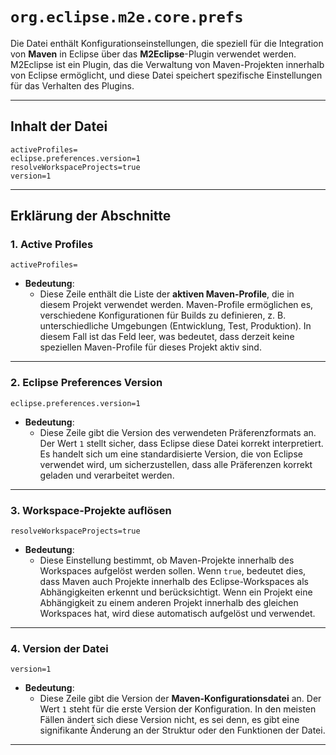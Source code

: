 # `org.eclipse.m2e.core.prefs`

Die Datei enthält Konfigurationseinstellungen, die speziell für die Integration von **Maven** in Eclipse über das **M2Eclipse**-Plugin verwendet werden. M2Eclipse ist ein Plugin, das die Verwaltung von Maven-Projekten innerhalb von Eclipse ermöglicht, und diese Datei speichert spezifische Einstellungen für das Verhalten des Plugins.

---

## Inhalt der Datei

```properties
activeProfiles=
eclipse.preferences.version=1
resolveWorkspaceProjects=true
version=1
```

---

## Erklärung der Abschnitte

### 1. **Active Profiles**

```properties
activeProfiles=
```

- **Bedeutung**:
  - Diese Zeile enthält die Liste der **aktiven Maven-Profile**, die in diesem Projekt verwendet werden. Maven-Profile ermöglichen es, verschiedene Konfigurationen für Builds zu definieren, z. B. unterschiedliche Umgebungen (Entwicklung, Test, Produktion). In diesem Fall ist das Feld leer, was bedeutet, dass derzeit keine speziellen Maven-Profile für dieses Projekt aktiv sind.

---

### 2. **Eclipse Preferences Version**

```properties
eclipse.preferences.version=1
```

- **Bedeutung**:
  - Diese Zeile gibt die Version des verwendeten Präferenzformats an. Der Wert `1` stellt sicher, dass Eclipse diese Datei korrekt interpretiert. Es handelt sich um eine standardisierte Version, die von Eclipse verwendet wird, um sicherzustellen, dass alle Präferenzen korrekt geladen und verarbeitet werden.

---

### 3. **Workspace-Projekte auflösen**

```properties
resolveWorkspaceProjects=true
```

- **Bedeutung**:
  - Diese Einstellung bestimmt, ob Maven-Projekte innerhalb des Workspaces aufgelöst werden sollen. Wenn `true`, bedeutet dies, dass Maven auch Projekte innerhalb des Eclipse-Workspaces als Abhängigkeiten erkennt und berücksichtigt. Wenn ein Projekt eine Abhängigkeit zu einem anderen Projekt innerhalb des gleichen Workspaces hat, wird diese automatisch aufgelöst und verwendet.

---

### 4. **Version der Datei**

```properties
version=1
```

- **Bedeutung**:
  - Diese Zeile gibt die Version der **Maven-Konfigurationsdatei** an. Der Wert `1` steht für die erste Version der Konfiguration. In den meisten Fällen ändert sich diese Version nicht, es sei denn, es gibt eine signifikante Änderung an der Struktur oder den Funktionen der Datei.

---

